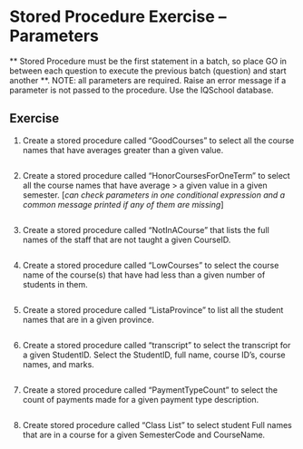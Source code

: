 # Stored Procedure Exercise – Parameters
** Stored Procedure must be the first statement in a batch, so place GO in between each question to execute the previous batch (question) and start another **. NOTE: all parameters are required. Raise an error message if a parameter is not passed to the procedure. Use the IQSchool database.

## Exercise
1. Create a stored procedure called “GoodCourses” to select all the course names that have averages greater than a given value.<br>

```sql

```

2. Create a stored procedure called “HonorCoursesForOneTerm” to select all the course names that have average > a given value in a given semester. [*can check parameters in one conditional expression and a common message printed if any of them are missing*]<br>

```sql

```

3. Create a stored procedure called “NotInACourse” that lists the full names of the staff that are not taught a given CourseID.<br>

```sql

```

4. Create a stored procedure called “LowCourses” to select the course name of the course(s) that have had less than a given number of students in them.<br>

```sql

```

5. Create a stored procedure called “ListaProvince” to list all the student names that are in a given province.<br>

```sql

```

6. Create a stored procedure called “transcript” to select the transcript for a given StudentID. Select the StudentID, full name, course ID’s, course names, and marks.<br>

```sql

```

7. Create a stored procedure called “PaymentTypeCount” to select the count of payments made for a given payment type description.<br>

```sql

```

8. Create stored procedure called “Class List” to select student Full names that are in a course for a given SemesterCode and CourseName.<br>

```sql

```